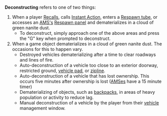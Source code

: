 **Deconstructing** refers to one of two things:

1. When a player [Recalls](Recall.md), calls [Instant
   Action](Instant_Action.md), enters a [Respawn
   tube](../items/Respawn_Tube.md), or accesses an
   [AMS's](../vehicles/Advanced_Mobile_Station.md) [Respawn
   panel](Respawn_panel.md) and dematerializes in a cloud of
   green nanite dust.
   - To deconstruct, simply approach one of the above areas and press
     the "G" key when prompted to deconstruct.
2. When a game object dematerializes in a cloud of green nanite dust.
   The occasions for this to happen vary.
   - Destroyed vehicles dematerializing after a time to clear
     roadways and lines of fire.
   - Auto-deconstruction of a vehicle too close to an exterior
     doorway, restricted ground, [vehicle
     pad](../locations/Vehicle_Terminal.md), or
     [zipline](../items/Zipline.md).
   - Auto-deconstruction of a vehicle that has lost ownership. This
     occurs five minutes after ownership is lost
     ([AMSes](../vehicles/Advanced_Mobile_Station.md) have a 15 minute timer)
   - Dematerializing of objects, such as
     [backpacks](Backpack.md), in areas of heavy population
     or activity to reduce lag.
   - Manual deconstruction of a vehicle by the player from their
     [vehicle](../vehicles/Vehicle.md) management window.

<!--[category:Terminology](category:Terminology.md)-->
